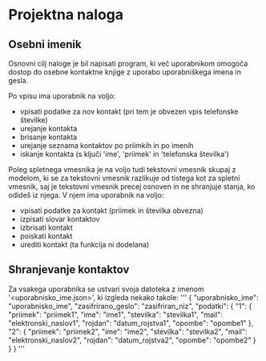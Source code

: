 Projektna naloga
==========

Osebni imenik
---------

Osnovni cilj naloge je bil napisati program, ki več uporabnikom omogoča
dostop do osebne kontaktne knjige z uporabo uporabniškega imena in gesla.

Po vpisu ima uporabnik na voljo:
* vpisati podatke za nov kontakt (pri tem je obvezen vpis telefonske številke)
* urejanje kontakta
* brisanje kontakta
* urejanje seznama kontaktov po priimkih in po imenih
* iskanje kontakta (s ključi 'ime', 'priimek' in 'telefonska številka')

Poleg spletnega vmesnika je na voljo tudi tekstovni vmesnik skupaj z modelom, ki se
za tekstovni vmesnik razlikuje od tistega kot za spletni vmesnik, saj je tekstovni vmesnik
precej osnoven in ne shranjuje stanja, ko odideš iz njega. V njem ima uporabnik na voljo:
* vpisati podatke za kontakt (priimek in številka obvezna)
* izpisati slovar kontaktov
* izbrisati kontakt
* poiskati kontakt
* urediti kontakt (ta funkcija ni dodelana)

Shranjevanje kontaktov
----------

Za vsakega uporabnika se ustvari svoja datoteka z imenom '<uporabnisko_ime.json>',
ki izgleda nekako takole:
'''
    {
        "uporabnisko_ime": "uporabnisko_ime",
        "zasifrirano_geslo": "zasifriran_niz",
        "podatki": {
            "1": {
                "priimek": "priimek1",
                "ime": "ime1",
                "stevilka": "stevilka1",
                "mail": "elektronski_naslov1",
                "rojdan": "datum_rojstva1",
                "opombe": "opombe1"
            },
            "2": {
                "priimek": "priimek2",
                "ime": "ime2",
                "stevilka": "stevilka2",
                "mail": "elektronski_naslov2",
                "rojdan": "datum_rojstva2",
                "opombe": "opombe2"
            }
        }
    }
'''